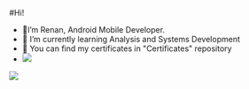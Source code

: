  #Hi! 
- 👋I’m Renan, Android Mobile Developer.
- 🌱 I’m currently learning Analysis and Systems Development
- 🏅 You can find my certificates in "Certificates" repository
- ![](https://www.linkedin.com/in/renanvitorgarcia/)
<img src="{https://img.shields.io/badge/LinkedIn-0077B5?style=for-the-badge&logo=linkedin&logoColor=white}" />

<!---
RenanVtr/RenanVtr is a ✨ special ✨ repository because its `README.md` (this file) appears on your GitHub profile.
You can click the Preview link to take a look at your changes.
--->
